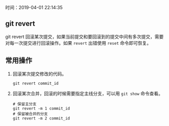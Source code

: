 时间：2019-04-01 22:14:35 

## git revert 

git revert  回滚某次提交，如果当前提交和要回滚到的提交中间有多次提交，需要对每一次提交进行回滚操作。如果 `revert` 出错使用 `reset` 命令即可恢复。 

## 常用操作 

1. 回滚某次提交修改的代码。

    ```
    git revert commit_id
    ```
    
2. 回滚某次合并，回滚的时候需要指定主线分支，可以用 `git show` 命令查看。

    ```
    # 保留主分支
    git revert -m 1 commit_id
    # 保留被合并的分支
    git revert -m 2 commit_id
    ```